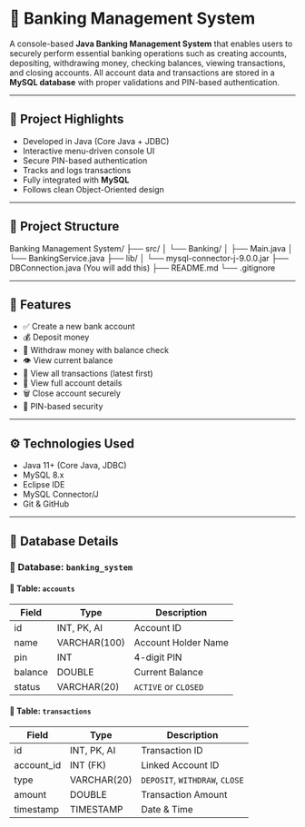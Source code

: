 # 🏦 Banking Management System

A console-based **Java Banking Management System** that enables users to securely perform essential banking operations such as creating accounts, depositing, withdrawing money, checking balances, viewing transactions, and closing accounts. All account data and transactions are stored in a **MySQL database** with proper validations and PIN-based authentication.

---

## 📌 Project Highlights

- Developed in Java (Core Java + JDBC)
- Interactive menu-driven console UI
- Secure PIN-based authentication
- Tracks and logs transactions
- Fully integrated with **MySQL**
- Follows clean Object-Oriented design

---

## 📁 Project Structure

Banking Management System/
├── src/
│ └── Banking/
│ ├── Main.java
│ └── BankingService.java
├── lib/
│ └── mysql-connector-j-9.0.0.jar
├── DBConnection.java (You will add this)
├── README.md
└── .gitignore


---

## 🎯 Features

- ✅ Create a new bank account
- 💰 Deposit money
- 💸 Withdraw money with balance check
- 👁️ View current balance
- 🧾 View all transactions (latest first)
- 📃 View full account details
- 🗑️ Close account securely
- 🔐 PIN-based security

---

## ⚙️ Technologies Used

- Java 11+ (Core Java, JDBC)
- MySQL 8.x
- Eclipse IDE
- MySQL Connector/J
- Git & GitHub

---

## 🧱 Database Details

### 📂 Database: `banking_system`

#### 🔹 Table: `accounts`

| Field     | Type          | Description               |
|-----------|---------------|---------------------------|
| id        | INT, PK, AI   | Account ID                |
| name      | VARCHAR(100)  | Account Holder Name       |
| pin       | INT           | 4-digit PIN               |
| balance   | DOUBLE        | Current Balance           |
| status    | VARCHAR(20)   | `ACTIVE` or `CLOSED`      |

#### 🔹 Table: `transactions`

| Field       | Type          | Description             |
|-------------|---------------|-------------------------|
| id          | INT, PK, AI   | Transaction ID          |
| account_id  | INT (FK)      | Linked Account ID       |
| type        | VARCHAR(20)   | `DEPOSIT`, `WITHDRAW`, `CLOSE` |
| amount      | DOUBLE        | Transaction Amount      |
| timestamp   | TIMESTAMP     | Date & Time             |
